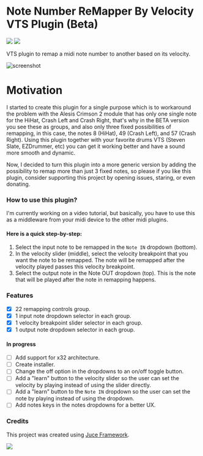 # Note Number ReMapper By Velocity VTS Plugin (Beta)

[<img src="https://img.shields.io/badge/slack-@lesimoes/help-blue.svg?logo=slack">](https://lesimoes.slack.com/messages/C0529HW9ZV0) 
[<img src="https://img.shields.io/badge/discord-@lesimoes/help-blue.svg?logo=discord">](https://discord.gg/zNkB3XvQpA) 

VTS plugin to remap a midi note number to another based on its velocity.

![screenshot](https://user-images.githubusercontent.com/5066378/226111440-5d9adbca-3bfd-4aa1-964a-64a4499571d7.png)

# Motivation

I started to create this plugin for a single purpose which is to workaround the problem with the Alesis Crimson 2 module that has only one single note for the HiHat, Crash Left and Crash Right, that's why in the BETA version you see these as groups, and also only three fixed possibilities of remapping, in this case, the notes 8 (HiHat), 49 (Crash Left), and 57 (Crash Right). Using this plugin together with your favorite drums VTS (Steven Slate, EZDrummer, etc) you can get it working better and have a sound more smooth and dynamic.

Now, I decided to turn this plugin into a more generic version by adding the possibility to remap more than just 3 fixed notes, so please if you like this plugin, consider supporting this project by opening issues, staring, or even donating.

### How to use this plugin?
I'm currently working on a video tutorial, but basically, you have to use this as a middleware from your midi device to the other midi plugins. 

#### Here is a quick step-by-step:

1. Select the input note to be remapped in the `Note IN` dropdown (bottom).
2. In the velocity slider (middle), select the velocity breakpoint that you want the note to be remapped. The note will be remapped after the velocity played passes this velocity breakpoint.
3. Select the output note in the Note OUT dropdown (top). This is the note that will be played after the note in remapping happens.

### Features

- [x] 22 remapping controls group.
- [x] 1 input note dropdown selector in each group.
- [x] 1 velocity breakpoint slider selector in each group.
- [x] 1 output note dropdown selector in each group.

#### In progress

- [ ] Add support for x32 architecture.
- [ ] Create installer.
- [ ] Change the off option in the dropdowns to an on/off toggle button.
- [ ] Add a "learn" button to the velocity slider so the user can set the velocity by playing instead of using the slider directly.
- [ ] Add a "learn" button to the `Note IN` dropdown so the user can set the note by playing instead of using the dropdown.
- [ ] Add notes keys in the notes dropdowns for a better UX.

### Credits

This project was created using [Juce Framework](https://juce.com/).

<img src="https://juce.com/wp-content/uploads/2022/07/JUCE-logo-horiz-ondark.png">
